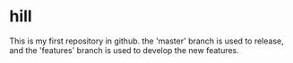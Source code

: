 # hill
This is my first repository in github.
the 'master' branch is used to release,
and the 'features' branch is used to develop the new features.
